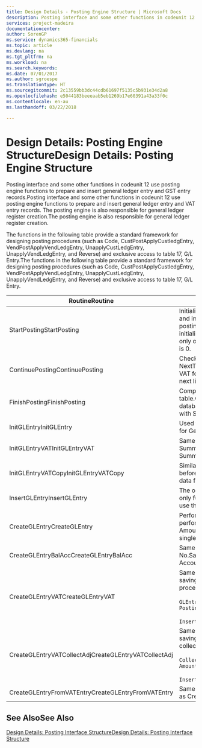 ```yaml
---
title: Design Details - Posting Engine Structure | Microsoft Docs
description: Posting interface and some other functions in codeunit 12 use posting engine functions to prepare and insert general ledger entry and GST entry records. The posting engine is also responsible for general ledger register creation.
services: project-madeira
documentationcenter: 
author: SorenGP
ms.service: dynamics365-financials
ms.topic: article
ms.devlang: na
ms.tgt_pltfrm: na
ms.workload: na
ms.search.keywords: 
ms.date: 07/01/2017
ms.author: sgroespe
ms.translationtype: HT
ms.sourcegitcommit: 2c13559bb3dc44cdb61697f5135c5b931e34d2a8
ms.openlocfilehash: e5044183beeeaab5eb1269b17e60391a43a33f0c
ms.contentlocale: en-au
ms.lasthandoff: 03/22/2018

---
```

# <a name="design-details-posting-engine-structure"></a><span data-ttu-id="bb6e0-104">Design Details: Posting Engine Structure</span><span class="sxs-lookup"><span data-stu-id="bb6e0-104">Design Details: Posting Engine Structure</span></span>
<span data-ttu-id="bb6e0-105">Posting interface and some other functions in codeunit 12 use posting engine functions to prepare and insert general ledger entry and GST entry records.</span><span class="sxs-lookup"><span data-stu-id="bb6e0-105">Posting interface and some other functions in codeunit 12 use posting engine functions to prepare and insert general ledger entry and VAT entry records.</span></span> <span data-ttu-id="bb6e0-106">The posting engine is also responsible for general ledger register creation.</span><span class="sxs-lookup"><span data-stu-id="bb6e0-106">The posting engine is also responsible for general ledger register creation.</span></span>  
  
 <span data-ttu-id="bb6e0-107">The functions in the following table provide a standard framework for designing posting procedures (such as Code, CustPostApplyCustledgEntry, VendPostApplyVendLedgEntry, UnapplyCustLedgEntry, UnapplyVendLedgEntry, and Reverse) and exclusive access to table 17, G/L Entry.</span><span class="sxs-lookup"><span data-stu-id="bb6e0-107">The functions in the following table provide a standard framework for designing posting procedures (such as Code, CustPostApplyCustledgEntry, VendPostApplyVendLedgEntry, UnapplyCustLedgEntry, UnapplyVendLedgEntry, and Reverse) and exclusive access to table 17, G/L Entry.</span></span>  
  
|<span data-ttu-id="bb6e0-108">Routine</span><span class="sxs-lookup"><span data-stu-id="bb6e0-108">Routine</span></span>|<span data-ttu-id="bb6e0-109">Description</span><span class="sxs-lookup"><span data-stu-id="bb6e0-109">Description</span></span>|  
|-------------|---------------------------------------|  
|<span data-ttu-id="bb6e0-110">StartPosting</span><span class="sxs-lookup"><span data-stu-id="bb6e0-110">StartPosting</span></span>|<span data-ttu-id="bb6e0-111">Initialises posting buffer TempGLEntryBuf, locks G/L Entry and GST Entry tables, and initialises Accounting Period, G/L Register, and Exchange Rate.</span><span class="sxs-lookup"><span data-stu-id="bb6e0-111">Initializes posting buffer TempGLEntryBuf, locks G/L Entry and VAT Entry tables, and initializes Accounting Period, G/L Register, and Exchange Rate.</span></span> <span data-ttu-id="bb6e0-112">Should be called only once, then NextEntryNo is 0.</span><span class="sxs-lookup"><span data-stu-id="bb6e0-112">Should be called only once, then NextEntryNo is 0.</span></span>|  
|<span data-ttu-id="bb6e0-113">ContinuePosting</span><span class="sxs-lookup"><span data-stu-id="bb6e0-113">ContinuePosting</span></span>|<span data-ttu-id="bb6e0-114">Checks and posts unrealised GST for previous transaction increment NextTransactionNo and prepares post of next line.</span><span class="sxs-lookup"><span data-stu-id="bb6e0-114">Checks and posts unrealized VAT for previous transaction increment NextTransactionNo and prepares post of next line.</span></span>|  
|<span data-ttu-id="bb6e0-115">FinishPosting</span><span class="sxs-lookup"><span data-stu-id="bb6e0-115">FinishPosting</span></span>|<span data-ttu-id="bb6e0-116">Completes posting by inserting G/L entries from temporary buffer into database table.</span><span class="sxs-lookup"><span data-stu-id="bb6e0-116">Completes posting by inserting G/L entries from temporary buffer into database table.</span></span> <span data-ttu-id="bb6e0-117">Always used together with StartPosting.</span><span class="sxs-lookup"><span data-stu-id="bb6e0-117">Always used together with StartPosting.</span></span> <span data-ttu-id="bb6e0-118">Checks for inconsistencies.</span><span class="sxs-lookup"><span data-stu-id="bb6e0-118">Checks for inconsistencies.</span></span>|  
|<span data-ttu-id="bb6e0-119">InitGLEntry</span><span class="sxs-lookup"><span data-stu-id="bb6e0-119">InitGLEntry</span></span>|<span data-ttu-id="bb6e0-120">Used to initialise new G/L entry for Gen. Jnl Line.</span><span class="sxs-lookup"><span data-stu-id="bb6e0-120">Used to initialize new G/L entry for Gen. Jnl Line.</span></span> <span data-ttu-id="bb6e0-121">Returns GLEntry as parameter.</span><span class="sxs-lookup"><span data-stu-id="bb6e0-121">Returns GLEntry as parameter.</span></span>|  
|<span data-ttu-id="bb6e0-122">InitGLEntryVAT</span><span class="sxs-lookup"><span data-stu-id="bb6e0-122">InitGLEntryVAT</span></span>|<span data-ttu-id="bb6e0-123">Same as InitGLEntry, but also assigns Bal. Account No. and SummarizeVAT.</span><span class="sxs-lookup"><span data-stu-id="bb6e0-123">Same as InitGLEntry, but also assigns Bal. Account No. and SummarizeVAT.</span></span>|  
|<span data-ttu-id="bb6e0-124">InitGLEntryVATCopy</span><span class="sxs-lookup"><span data-stu-id="bb6e0-124">InitGLEntryVATCopy</span></span>|<span data-ttu-id="bb6e0-125">Similar to InitGLEntryGST, but also copies posting groups data from GST Entry before SummariseGST.</span><span class="sxs-lookup"><span data-stu-id="bb6e0-125">Similar to InitGLEntryVAT, but also copies posting groups data from VAT Entry before SummarizeVAT.</span></span>|  
|<span data-ttu-id="bb6e0-126">InsertGLEntry</span><span class="sxs-lookup"><span data-stu-id="bb6e0-126">InsertGLEntry</span></span>|<span data-ttu-id="bb6e0-127">The only function that inserts G/L entry into global TempGLEntryBuf table.</span><span class="sxs-lookup"><span data-stu-id="bb6e0-127">The only function that inserts G/L entry into global TempGLEntryBuf table.</span></span> <span data-ttu-id="bb6e0-128">Always use this function for insert.</span><span class="sxs-lookup"><span data-stu-id="bb6e0-128">Always use this function for insert.</span></span>|  
|<span data-ttu-id="bb6e0-129">CreateGLEntry</span><span class="sxs-lookup"><span data-stu-id="bb6e0-129">CreateGLEntry</span></span>|<span data-ttu-id="bb6e0-130">Performs an InitGLEntry, assigns Additional Currency Amount, and then performs InsertGLEntry.</span><span class="sxs-lookup"><span data-stu-id="bb6e0-130">Performs an InitGLEntry, assigns Additional Currency Amount, and then performs InsertGLEntry.</span></span> <span data-ttu-id="bb6e0-131">Replaces several lines of code with a single function call.</span><span class="sxs-lookup"><span data-stu-id="bb6e0-131">Replaces several lines of code with a single function call.</span></span>|  
|<span data-ttu-id="bb6e0-132">CreateGLEntryBalAcc</span><span class="sxs-lookup"><span data-stu-id="bb6e0-132">CreateGLEntryBalAcc</span></span>|<span data-ttu-id="bb6e0-133">Same as CreateGLEntry, but also assigns Bal. Account Type and Bal. Account No.</span><span class="sxs-lookup"><span data-stu-id="bb6e0-133">Same as CreateGLEntry, but also assigns Bal. Account Type and Bal. Account No.</span></span>|  
|<span data-ttu-id="bb6e0-134">CreateGLEntryVAT</span><span class="sxs-lookup"><span data-stu-id="bb6e0-134">CreateGLEntryVAT</span></span>|<span data-ttu-id="bb6e0-135">Same as CreateGLEntry, but with additional processing for posting groups and saving to temporary GST buffer:</span><span class="sxs-lookup"><span data-stu-id="bb6e0-135">Same as CreateGLEntry, but with additional processing for posting groups and saving to temporary VAT buffer:</span></span><br /><br /> `GLEntry.CopyPostingGroupsFromDtldCVBuf(DtldCVLedgEntryBuf,GenJnlLine."Gen. Posting Type");`<br /><br /> `InsertVATEntriesFromTemp(DtldCVLedgEntryBuf,GLEntry);`|  
|<span data-ttu-id="bb6e0-136">CreateGLEntryVATCollectAdj</span><span class="sxs-lookup"><span data-stu-id="bb6e0-136">CreateGLEntryVATCollectAdj</span></span>|<span data-ttu-id="bb6e0-137">Same as CreateGLEntry, but with additional collection of adjustments and saving to temporary GST buffer:</span><span class="sxs-lookup"><span data-stu-id="bb6e0-137">Same as CreateGLEntry, but with additional collection of adjustments and saving to temporary VAT buffer:</span></span><br /><br /> `CollectAdjustment(AdjAmount,GLEntry.Amount,GLEntry."Additional-Currency Amount",OriginalDateSet);`<br /><br /> `InsertVATEntriesFromTemp(DtldCVLedgEntryBuf,GLEntry);`|  
|<span data-ttu-id="bb6e0-138">CreateGLEntryFromVATEntry</span><span class="sxs-lookup"><span data-stu-id="bb6e0-138">CreateGLEntryFromVATEntry</span></span>|<span data-ttu-id="bb6e0-139">Same as CreateGLEntry, but also copies posting groups from GST entry.</span><span class="sxs-lookup"><span data-stu-id="bb6e0-139">Same as CreateGLEntry, but also copies posting groups from VAT entry.</span></span>|  
  
## <a name="see-also"></a><span data-ttu-id="bb6e0-140">See Also</span><span class="sxs-lookup"><span data-stu-id="bb6e0-140">See Also</span></span>  
 [<span data-ttu-id="bb6e0-141">Design Details: Posting Interface Structure</span><span class="sxs-lookup"><span data-stu-id="bb6e0-141">Design Details: Posting Interface Structure</span></span>](design-details-posting-interface-structure.md)
